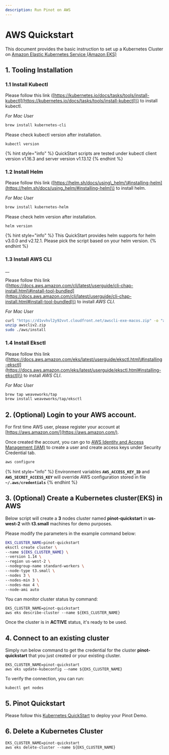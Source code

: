 ```yaml
---
description: Run Pinot on AWS
---
```


# AWS Quickstart

This document provides the basic instruction to set up a Kubernetes Cluster on [Amazon Elastic Kubernetes Service \(Amazon EKS\)](https://aws.amazon.com/eks/)

## 1. Tooling Installation

### **1.1 Install Kubectl**

Please follow this link \([https://kubernetes.io/docs/tasks/tools/install-kubectl](https://kubernetes.io/docs/tasks/tools/install-kubectl)\) to install kubectl.

_For Mac User_

```bash
brew install kubernetes-cli
```

Please check kubectl version after installation.

```text
kubectl version
```

{% hint style="info" %}
QuickStart scripts are tested under kubectl client version v1.16.3 and server version v1.13.12
{% endhint %}

### **1.2 Install Helm**

Please follow this link \([https://helm.sh/docs/using\_helm/\#installing-helm](https://helm.sh/docs/using_helm/#installing-helm)\) to install helm.

_For Mac User_

```bash
brew install kubernetes-helm
```

Please check helm version after installation.

```text
helm version
```

{% hint style="info" %}
This QuickStart provides helm supports for helm v3.0.0 and v2.12.1. Please pick the script based on your helm version.
{% endhint %}

### **1.3 Install AWS CLI**

\_\_

Please follow this link \([https://docs.aws.amazon.com/cli/latest/userguide/cli-chap-install.html\#install-tool-bundled](https://docs.aws.amazon.com/cli/latest/userguide/cli-chap-install.html#install-tool-bundled)\) to install _AWS CLI_.

_For Mac User_

```bash
curl "https://d1vvhvl2y92vvt.cloudfront.net/awscli-exe-macos.zip" -o "awscliv2.zip"
unzip awscliv2.zip
sudo ./aws/install
```

### **1.4 Install Eksctl**

Please follow this link \([https://docs.aws.amazon.com/eks/latest/userguide/eksctl.html\#installing-eksctl](https://docs.aws.amazon.com/eks/latest/userguide/eksctl.html#installing-eksctl)\) to install _AWS CLI_.

_For Mac User_

```bash
brew tap weaveworks/tap
brew install weaveworks/tap/eksctl
```

## 2. \(Optional\) **Login to your AWS account.**

For first time AWS user, please register your account at [https://aws.amazon.com/](https://aws.amazon.com/).

Once created the account, you can go to [AWS Identity and Access Management \(IAM\)](https://console.aws.amazon.com/iam/home#/home) to create a user and create access keys under Security Credential tab. 

```bash
aws configure
```

{% hint style="info" %}
Environment variables **`AWS_ACCESS_KEY_ID`** and **`AWS_SECRET_ACCESS_KEY`** will override  AWS configuration stored in file **`~/.aws/credentials`**
{% endhint %}

## 3. \(Optional\) Create a Kubernetes cluster\(EKS\) in AWS 

Below script will create a **3** nodes cluster named **pinot-quickstart** in **us-west-2** with **t3.small** machines for demo purposes.

Please modify the parameters in the example command below:

```bash
EKS_CLUSTER_NAME=pinot-quickstart
eksctl create cluster \
--name ${EKS_CLUSTER_NAME} \
--version 1.14 \
--region us-west-2 \
--nodegroup-name standard-workers \
--node-type t3.small \
--nodes 3 \
--nodes-min 3 \
--nodes-max 4 \
--node-ami auto
```

You can monitor cluster status by command:

```text
EKS_CLUSTER_NAME=pinot-quickstart
aws eks describe-cluster --name ${EKS_CLUSTER_NAME}
```

Once the cluster is in **ACTIVE** status, it's ready to be used.

## **4. Connect to an existing cluster**

Simply run below command to get the credential for the cluster **pinot-quickstart** that you just created or your existing cluster.

```text
EKS_CLUSTER_NAME=pinot-quickstart
aws eks update-kubeconfig --name ${EKS_CLUSTER_NAME}
```

To verify the connection, you can run:

```text
kubectl get nodes
```

## 5. Pinot Quickstart

Please follow this [Kubernetes QuickStart](../kubernetes-quickstart.md) to deploy your Pinot Demo.

## 6. Delete a Kubernetes Cluster

```text
EKS_CLUSTER_NAME=pinot-quickstart
aws eks delete-cluster --name ${EKS_CLUSTER_NAME}
```

